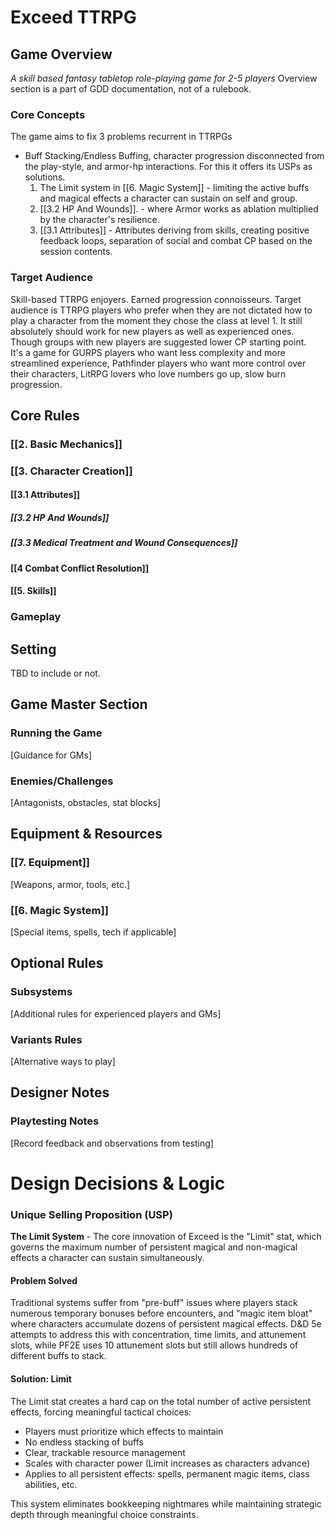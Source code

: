 # Exceed TTRPG

## Game Overview

*A skill based fantasy tabletop role-playing game for 2-5 players* 
Overview section  is a part of GDD documentation, not of a rulebook.
### Core Concepts 
The game aims to fix 3 problems recurrent in TTRPGs 
- Buff Stacking/Endless Buffing, character progression disconnected from the play-style, and armor-hp interactions. 
  For this it offers its USPs as solutions. 
  1. The Limit system in [[6. Magic System]] - limiting the active buffs and magical effects a character can sustain on self and group.
  2.  [[3.2 HP And Wounds]]. - where Armor works as ablation multiplied by the character's resilience.
  3. [[3.1 Attributes]] - Attributes deriving from skills, creating positive feedback loops, separation of social and combat CP based on the session contents.
### Target Audience
Skill-based TTRPG enjoyers. Earned progression connoisseurs.
Target audience is TTRPG players who prefer when they are not dictated how to play a character from the moment they chose the class at level 1.
It still absolutely should work for new players as well as experienced ones. Though groups with new players are suggested lower CP starting point.  
It's a game for GURPS players who want less complexity and more streamlined experience, Pathfinder players who want more control over their characters, LitRPG lovers who love numbers go up, slow burn progression. 

## Core Rules

### [[2. Basic Mechanics]]

### [[3. Character Creation]]

#### [[3.1 Attributes]]
##### [[3.2 HP And Wounds]]
##### [[3.3 Medical Treatment and Wound Consequences]]

#### [[4 Combat Conflict Resolution]]
#### [[5. Skills]]
### Gameplay


## Setting

TBD to include or not.
## Game Master Section

### Running the Game
[Guidance for GMs]
### Enemies/Challenges
[Antagonists, obstacles, stat blocks]

## Equipment & Resources

### [[7. Equipment]]
[Weapons, armor, tools, etc.]

### [[6. Magic System]]
[Special items, spells, tech if applicable]

## Optional Rules

### Subsystems 
[Additional rules for experienced players and GMs]

### Variants Rules
[Alternative ways to play]

## Designer Notes

### Playtesting Notes
[Record feedback and observations from testing]

# Design Decisions & Logic

### Unique Selling Proposition (USP)

**The Limit System** - The core innovation of Exceed is the "Limit" stat, which governs the maximum number of persistent magical and non-magical effects a character can sustain simultaneously.

#### Problem Solved
Traditional systems suffer from "pre-buff" issues where players stack numerous temporary bonuses before encounters, and "magic item bloat" where characters accumulate dozens of persistent magical effects. D&D 5e attempts to address this with concentration, time limits, and attunement slots, while PF2E uses 10 attunement slots but still allows hundreds of different buffs to stack.

#### Solution: Limit
The Limit stat creates a hard cap on the total number of active persistent effects, forcing meaningful tactical choices:
- Players must prioritize which effects to maintain
- No endless stacking of buffs
- Clear, trackable resource management
- Scales with character power (Limit increases as characters advance)
- Applies to all persistent effects: spells, permanent magic items, class abilities, etc.

This system eliminates bookkeeping nightmares while maintaining strategic depth through meaningful choice constraints.




